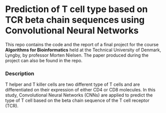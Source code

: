 # Prediction of T cell type based on TCR beta chain sequences using Convolutional Neural Networks

This repo contains the code and the report of a final project for the course **Algorithms for Bioinformatics** held at the Technical University of Denmark, Lyngby, by professor Morten Nielsen.  The paper produced during the project can also be found in the repo.

 
### Description
T helper and T killer cells are two different type of T cells and are differentiated on their
expression of either CD4 or CD8 molecules. In this study, Convolutional Neural Networks (CNNs) are applied to predict the type of T cell
based on the beta chain sequence of the T cell receptor (TCR).
